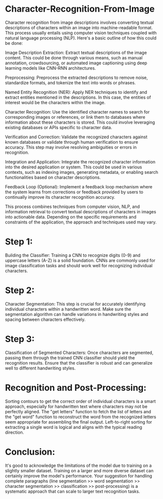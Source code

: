 # Character-Recognition-From-Image
Character recognition from image descriptions involves converting textual descriptions of characters within an image into machine-readable format. This process usually entails using computer vision techniques coupled with natural language processing (NLP). Here's a basic outline of how this could be done:

Image Description Extraction: Extract textual descriptions of the image content. This could be done through various means, such as manual annotation, crowdsourcing, or automated image captioning using deep learning models like CNN-RNN architectures.

Preprocessing: Preprocess the extracted descriptions to remove noise, standardize formats, and tokenize the text into words or phrases.

Named Entity Recognition (NER): Apply NER techniques to identify and extract entities mentioned in the descriptions. In this case, the entities of interest would be the characters within the image.

Character Recognition: Use the identified character names to search for corresponding images or references, or link them to databases where information about these characters is stored. This could involve leveraging existing databases or APIs specific to character data.

Verification and Correction: Validate the recognized characters against known databases or validate through human verification to ensure accuracy. This step may involve resolving ambiguities or errors in recognition.

Integration and Application: Integrate the recognized character information into the desired application or system. This could be used in various contexts, such as indexing images, generating metadata, or enabling search functionalities based on character descriptions.

Feedback Loop (Optional): Implement a feedback loop mechanism where the system learns from corrections or feedback provided by users to continually improve its character recognition accuracy.

This process combines techniques from computer vision, NLP, and information retrieval to convert textual descriptions of characters in images into actionable data. Depending on the specific requirements and constraints of the application, the approach and techniques used may vary.

# Step 1: 
Building the Classifier: Training a CNN to recognize digits (0-9) and uppercase letters (A-Z) is a solid foundation. CNNs are commonly used for image classification tasks and should work well for recognizing individual characters.

# Step 2: 
Character Segmentation: This step is crucial for accurately identifying individual characters within a handwritten word. Make sure the segmentation algorithm can handle variations in handwriting styles and spacing between characters effectively.

# Step 3: 
Classification of Segmented Characters: Once characters are segmented, passing them through the trained CNN classifier should yield the recognition results. Ensure that the classifier is robust and can generalize well to different handwriting styles.

# Recognition and Post-Processing:

Sorting contours to get the correct order of individual characters is a smart approach, especially for handwritten text where characters may not be perfectly aligned.
The "get letters" function to fetch the list of letters and the "get word" function to reconstruct the word from the recognized letters seem appropriate for assembling the final output.
Left-to-right sorting for extracting a single word is logical and aligns with the typical reading direction.

# Conclusion:

It's good to acknowledge the limitations of the model due to training on a slightly smaller dataset. Training on a larger and more diverse dataset can certainly improve the model's performance.
Your suggestion for handling complete paragraphs (line segmentation >> word segmentation >> character segmentation >> classification >> post-processing) is a systematic approach that can scale to larger text recognition tasks.
